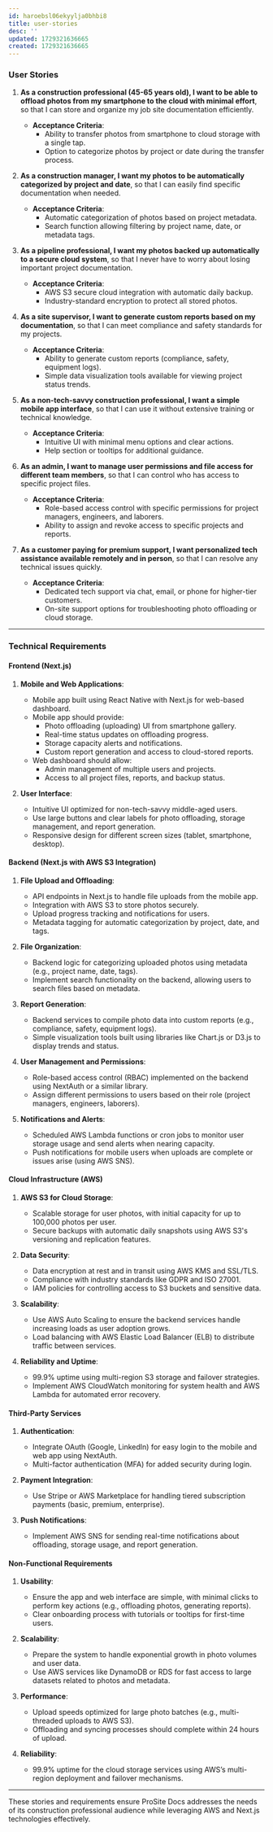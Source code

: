 ```yaml
---
id: haroebsl06ekyylja0bhbi8
title: user-stories
desc: ''
updated: 1729321636665
created: 1729321636665
---
```



### **User Stories**

1. **As a construction professional (45-65 years old), I want to be able to offload photos from my smartphone to the cloud with minimal effort**, so that I can store and organize my job site documentation efficiently.
   - **Acceptance Criteria**: 
     - Ability to transfer photos from smartphone to cloud storage with a single tap.
     - Option to categorize photos by project or date during the transfer process.

2. **As a construction manager, I want my photos to be automatically categorized by project and date**, so that I can easily find specific documentation when needed.
   - **Acceptance Criteria**:
     - Automatic categorization of photos based on project metadata.
     - Search function allowing filtering by project name, date, or metadata tags.

3. **As a pipeline professional, I want my photos backed up automatically to a secure cloud system**, so that I never have to worry about losing important project documentation.
   - **Acceptance Criteria**: 
     - AWS S3 secure cloud integration with automatic daily backup.
     - Industry-standard encryption to protect all stored photos.

4. **As a site supervisor, I want to generate custom reports based on my documentation**, so that I can meet compliance and safety standards for my projects.
   - **Acceptance Criteria**: 
     - Ability to generate custom reports (compliance, safety, equipment logs).
     - Simple data visualization tools available for viewing project status trends.

5. **As a non-tech-savvy construction professional, I want a simple mobile app interface**, so that I can use it without extensive training or technical knowledge.
   - **Acceptance Criteria**:
     - Intuitive UI with minimal menu options and clear actions.
     - Help section or tooltips for additional guidance.

6. **As an admin, I want to manage user permissions and file access for different team members**, so that I can control who has access to specific project files.
   - **Acceptance Criteria**:
     - Role-based access control with specific permissions for project managers, engineers, and laborers.
     - Ability to assign and revoke access to specific projects and reports.

7. **As a customer paying for premium support, I want personalized tech assistance available remotely and in person**, so that I can resolve any technical issues quickly.
   - **Acceptance Criteria**:
     - Dedicated tech support via chat, email, or phone for higher-tier customers.
     - On-site support options for troubleshooting photo offloading or cloud storage.

---

### **Technical Requirements**

#### **Frontend (Next.js)**
1. **Mobile and Web Applications**:
   - Mobile app built using React Native with Next.js for web-based dashboard.
   - Mobile app should provide:
     - Photo offloading (uploading) UI from smartphone gallery.
     - Real-time status updates on offloading progress.
     - Storage capacity alerts and notifications.
     - Custom report generation and access to cloud-stored reports.
   - Web dashboard should allow:
     - Admin management of multiple users and projects.
     - Access to all project files, reports, and backup status.
   
2. **User Interface**:
   - Intuitive UI optimized for non-tech-savvy middle-aged users.
   - Use large buttons and clear labels for photo offloading, storage management, and report generation.
   - Responsive design for different screen sizes (tablet, smartphone, desktop).

#### **Backend (Next.js with AWS S3 Integration)**
1. **File Upload and Offloading**:
   - API endpoints in Next.js to handle file uploads from the mobile app.
   - Integration with AWS S3 to store photos securely.
   - Upload progress tracking and notifications for users.
   - Metadata tagging for automatic categorization by project, date, and tags.

2. **File Organization**:
   - Backend logic for categorizing uploaded photos using metadata (e.g., project name, date, tags).
   - Implement search functionality on the backend, allowing users to search files based on metadata.

3. **Report Generation**:
   - Backend services to compile photo data into custom reports (e.g., compliance, safety, equipment logs).
   - Simple visualization tools built using libraries like Chart.js or D3.js to display trends and status.

4. **User Management and Permissions**:
   - Role-based access control (RBAC) implemented on the backend using NextAuth or a similar library.
   - Assign different permissions to users based on their role (project managers, engineers, laborers).

5. **Notifications and Alerts**:
   - Scheduled AWS Lambda functions or cron jobs to monitor user storage usage and send alerts when nearing capacity.
   - Push notifications for mobile users when uploads are complete or issues arise (using AWS SNS).

#### **Cloud Infrastructure (AWS)**
1. **AWS S3 for Cloud Storage**:
   - Scalable storage for user photos, with initial capacity for up to 100,000 photos per user.
   - Secure backups with automatic daily snapshots using AWS S3's versioning and replication features.

2. **Data Security**:
   - Data encryption at rest and in transit using AWS KMS and SSL/TLS.
   - Compliance with industry standards like GDPR and ISO 27001.
   - IAM policies for controlling access to S3 buckets and sensitive data.

3. **Scalability**:
   - Use AWS Auto Scaling to ensure the backend services handle increasing loads as user adoption grows.
   - Load balancing with AWS Elastic Load Balancer (ELB) to distribute traffic between services.

4. **Reliability and Uptime**:
   - 99.9% uptime using multi-region S3 storage and failover strategies.
   - Implement AWS CloudWatch monitoring for system health and AWS Lambda for automated error recovery.

#### **Third-Party Services**
1. **Authentication**:
   - Integrate OAuth (Google, LinkedIn) for easy login to the mobile and web app using NextAuth.
   - Multi-factor authentication (MFA) for added security during login.

2. **Payment Integration**:
   - Use Stripe or AWS Marketplace for handling tiered subscription payments (basic, premium, enterprise).

3. **Push Notifications**:
   - Implement AWS SNS for sending real-time notifications about offloading, storage usage, and report generation.

#### **Non-Functional Requirements**
1. **Usability**:
   - Ensure the app and web interface are simple, with minimal clicks to perform key actions (e.g., offloading photos, generating reports).
   - Clear onboarding process with tutorials or tooltips for first-time users.

2. **Scalability**:
   - Prepare the system to handle exponential growth in photo volumes and user data.
   - Use AWS services like DynamoDB or RDS for fast access to large datasets related to photos and metadata.

3. **Performance**:
   - Upload speeds optimized for large photo batches (e.g., multi-threaded uploads to AWS S3).
   - Offloading and syncing processes should complete within 24 hours of upload.

4. **Reliability**:
   - 99.9% uptime for the cloud storage services using AWS’s multi-region deployment and failover mechanisms.

---

These stories and requirements ensure ProSite Docs addresses the needs of its construction professional audience while leveraging AWS and Next.js technologies effectively.

```